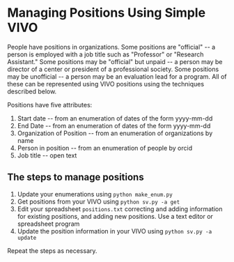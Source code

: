 # Managing Positions Using Simple VIVO

People have positions in organizations.  Some positions are "official" -- a person is employed with a job title
such as "Professor" or "Research Assistant."  Some positions may be "official" but unpaid -- a person may be
director of a center or president of a professional society.  Some positions may be unofficial -- a person may be
an evaluation lead for a program.  All of these can be represented using VIVO positions using the techniques
described below.

Positions have five attributes:

1. Start date -- from an enumeration of dates of the form yyyy-mm-dd
1. End Date -- from an enumeration of dates of the form yyyy-mm-dd
1. Organization of Position -- from an enumeration of organizations by name
1. Person in position -- from an enumeration of people by orcid
1. Job title -- open text

## The steps to manage positions

1. Update your enumerations using `python make_enum.py`
1. Get positions from your VIVO using `python sv.py -a get`
1. Edit your spreadsheet `positions.txt` correcting and adding information for existing positions,
and adding new positions.  Use a text editor or spreadsheet program
1. Update the position information in your VIVO using `python sv.py -a update`

Repeat the steps as necessary.  